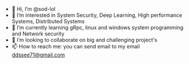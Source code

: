 - 👋 Hi, I’m @sod-lol
- 👀 I’m interested in System Security, Deep Learning, High performance Systems, Distributed Systems
- 🌱 I’m currently learning gRpc, linux and windows system programming and Network security
- 💞️ I’m looking to collaborate on big and challenging project's
- 📫 How to reach me: you can send email to my email ddssee71@gmail.com

<!---
sod-lol/sod-lol is a ✨ special ✨ repository because its `README.md` (this file) appears on your GitHub profile.
You can click the Preview link to take a look at your changes.
--->
